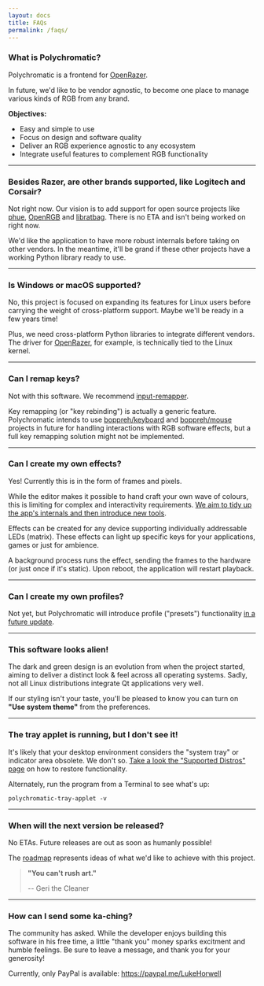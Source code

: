 ```yaml
---
layout: docs
title: FAQs
permalink: /faqs/
---
```


### What is Polychromatic?

Polychromatic is a frontend for [OpenRazer](/openrazer/).

In future, we'd like to be vendor agnostic, to become one place to manage
various kinds of RGB from any brand.

**Objectives:**

- Easy and simple to use
- Focus on design and software quality
- Deliver an RGB experience agnostic to any ecosystem
- Integrate useful features to complement RGB functionality

---

### Besides Razer, are other brands supported, like Logitech and Corsair?

Not right now. Our vision is to add support for open source projects like [phue], [OpenRGB] and [libratbag].
There is no ETA and isn't being worked on right now.

[phue]: https://github.com/polychromatic/polychromatic/issues/296
[OpenRGB]: https://github.com/polychromatic/polychromatic/issues/340
[libratbag]: https://github.com/polychromatic/polychromatic/issues/339

We'd like the application to have more robust internals before taking on other vendors.
In the meantime, it'll be grand if these other projects have a working Python library ready to use.

---

### Is Windows or macOS supported?

No, this project is focused on expanding its features for Linux users before
carrying the weight of cross-platform support. Maybe we'll be ready in a few years time!

Plus, we need cross-platform Python libraries to integrate different vendors.
The driver for [OpenRazer](/openrazer/), for example, is technically tied
to the Linux kernel.

---

### Can I remap keys?

Not with this software. We recommend [input-remapper](https://github.com/sezanzeb/input-remapper).

Key remapping (or "key rebinding") is actually a generic feature.
Polychromatic intends to use [boppreh/keyboard] and [boppreh/mouse] projects in future for
handling interactions with RGB software effects, but a full key remapping solution might not be implemented.

[boppreh/keyboard]: https://github.com/boppreh/keyboard
[boppreh/mouse]: https://github.com/boppreh/mouse

---

### Can I create my own effects?

Yes! Currently this is in the form of frames and pixels.

While the editor makes it possible to hand craft your own wave of colours,
this is limiting for complex and interactivity requirements.
[We aim to tidy up the app's internals and then introduce new tools](/roadmap/).

Effects can be created for any device supporting individually addressable LEDs (matrix).
These effects can light up specific keys for your applications, games
or just for ambience.

A background process runs the effect, sending the frames to
the hardware (or just once if it's static). Upon reboot, the application will
restart playback.

---

### Can I create my own profiles?

Not yet, but Polychromatic will introduce profile ("presets") functionality [in a future update](/roadmap/).

---

### This software looks alien!

The dark and green design is an evolution from when the project started, aiming to
deliver a distinct look & feel across all operating systems. Sadly,
not all Linux distributions integrate Qt applications very well.

If our styling isn't your taste, you'll be pleased to know you can turn on **"Use system theme"**
from the preferences.

---

### The tray applet is running, but I don't see it!

It's likely that your desktop environment considers the "system tray" or indicator
area obsolete. We don't so. [Take a look the "Supported Distros" page](/quirks/#missing-tray-applet)
on how to restore functionality.

Alternately, run the program from a Terminal to see what's up:

    polychromatic-tray-applet -v

---

### When will the next version be released?

No ETAs. Future releases are out as soon as humanly possible!

The [roadmap](/roadmap/) represents ideas of what we'd like to achieve with this project.

> **"You can't rush art."**
>
> -- Geri the Cleaner

---

### How can I send some ka-ching?

The community has asked.
While the developer enjoys building this software in his free time, a
little "thank you" money sparks excitment and humble feelings.
Be sure to leave a message, and thank you for your generosity!

Currently, only PayPal is available: <https://paypal.me/LukeHorwell>
